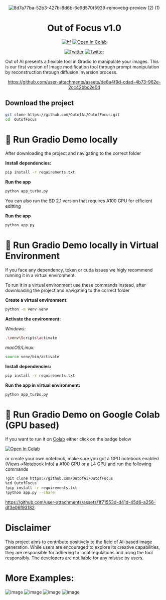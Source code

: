 
<div align="center">

![8d7a77ba-52b3-427b-8d6b-6e9d570f5939-removebg-preview (2) (1)](https://github.com/user-attachments/assets/9b92a2cd-4c1f-4de2-87f0-09053fe129ff)

<h1>Out of Focus v1.0</h1>

[![hf](https://img.shields.io/badge/%F0%9F%A4%97%20HuggingFace-space-yellow)](https://huggingface.co/spaces/alexnasa/outoffocus)
[![Open In Colab](https://colab.research.google.com/assets/colab-badge.svg)](https://colab.research.google.com/github/OutofAi/OutofFocus/blob/main/app_turbo_colab.ipynb)

[![Twitter](https://img.shields.io/twitter/url/https/twitter.com/cloudposse.svg?style=social&label=alexnasa)](https://twitter.com/alexandernasa)
[![Twitter](https://img.shields.io/twitter/url/https/twitter.com/cloudposse.svg?style=social&label=Out%20of%20AI)](https://twitter.com/OutofAi)

</div>

Out of AI presents a flexible tool in Gradio to manipulate your images. This is our first version of Image modification tool through prompt manipulation by reconstruction through diffusion inversion process.

<div align="center">

https://github.com/user-attachments/assets/de8a4f9d-cdad-4b73-962e-2cc42bbc2e0d

</div>


## Download the project

```bash
git clone https://github.com/OutofAi/OutofFocus.git
cd  OutofFocus
```

# 🚀 Run Gradio Demo locally
After downloading the project and navigating to the correct folder

**Install dependencies:**
```bash
pip install -r requirements.txt
```
**Run the app**
```bash
python app_turbo.py
```
You can also run the SD 2.1 version that requires A100 GPU for efficient editting

**Run the app**
```bash
python app.py
```

# 🚀 Run Gradio Demo locally in Virtual Environment
If you face any dependency, token or cuda issues we higly recommend running it in a virtual environment.

To run it in a virtual environment use these commands instead, after downloading the project and navigating to the correct folder

**Create a virtual environment:**
```bash
python -m venv venv
```

**Activate the environment:**

*Windows:*
```bash
.\venv\Scripts\activate
```
*macOS/Linux:*
```bash
source venv/bin/activate
```
**Install dependencies:**
```bash
pip install -r requirements.txt
```
**Run the app in virtual environment:**
```bash
python app_turbo.py
```

# 🚀 Run Gradio Demo on Google Colab (GPU based)



If you want to run it on [Colab](https://colab.research.google.com/) either click on the badge below 


 [![Open In Colab](https://colab.research.google.com/assets/colab-badge.svg)](https://colab.research.google.com/github/OutofAi/OutofFocus/blob/main/app_colab.ipynb)

 or create your own notebook, make sure you got a GPU notebook enabled (Views->Notebook Info) a A100 GPU or a L4 GPU and run the following commands


```bash
!git clone https://github.com/OutofAi/OutofFocus
%cd OutofFocus
!pip install -r requirements.txt
!python app.py --share
```

https://github.com/user-attachments/assets/1f71553d-d41d-45d6-a256-df3e06f93182


# Disclaimer
This project aims to contribute positively to the field of AI-based image generation. While users are encouraged to explore its creative capabilities, they are responsible for adhering to local regulations and using the tool responsibly. The developers are not liable for any misuse by users.

# More Examples:
![image](https://github.com/user-attachments/assets/d9f7aac4-abd6-448f-9c1a-c046958086a9)
![image](https://github.com/user-attachments/assets/a19e1a43-de42-4244-ba39-5fcdbff509d4)
![image](https://github.com/user-attachments/assets/6b80e011-3959-4b3e-a686-365bdb32ae94)
![image](https://github.com/user-attachments/assets/62a324b5-a792-438a-97c5-0e40953a84ed)



